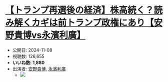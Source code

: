 # [【トランプ再選後の経済】株高続く？読み解くカギは前トランプ政権にあり【安野貴博vs永濱利廣】](https://www.youtube.com/watch?v=ZnMOG1imfHk)
-   公開日: 2024-11-08
-   視聴数: 126,655
-   **いいね数: 1,880**
-   出演者: [安野貴博](/rehacq_fan/people/安野貴博 "wikilink"), [永濱利廣](/rehacq_fan/people/永濱利廣 "wikilink")
    - [![](https://img.youtube.com/vi/ZnMOG1imfHk/hqdefault.jpg)](https://www.youtube.com/watch?v=ZnMOG1imfHk)

